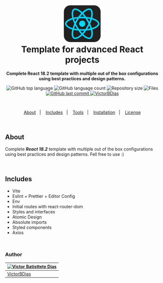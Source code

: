 <h1 align="center">
  <br>
  <img src="https://github.com/VictorBDias/react-18-template/blob/main/src/assets/react.png" alt="React" width="120">
  <br>
    Template for advanced React projects
  <br>
</h1>

<p align="center">
  <strong>Complete React 18.2 template with multiple out of the box configurations using best practices and design patterns.</strong>
</p>

<p align="center">
  <img src="https://img.shields.io/github/languages/top/victorbdias/react-18-template" alt="GitHub top language" >
  <img src="https://img.shields.io/github/languages/count/victorbdias/react-18-template" alt="GitHub language count" >
  <img src="https://img.shields.io/github/languages/code-size/victorbdias/react-18-template" alt="Repository size" >
  <img src="https://img.shields.io/github/directory-file-count/victorbdias/react-18-template" alt="Files" >
  <a href="https://github.com/VictorBDias/react-18-template/commits/main">
    <img src="https://img.shields.io/github/last-commit/victorbdias/react-18-template" alt="GitHub last commit" >
    <img src="https://img.shields.io/badge/Created%20by-VictorBDias-blue" alt="VictorBDias" >  
  </a>
</p>

<br>

<p align="center">
  <a href="#bookmark-about">About</a>&nbsp;&nbsp;&nbsp;|&nbsp;&nbsp;&nbsp;
  <a href="#computer-technologies">Includes</a>&nbsp;&nbsp;&nbsp;|&nbsp;&nbsp;&nbsp;
  <a href="#wrench-tools">Tools</a>&nbsp;&nbsp;&nbsp;|&nbsp;&nbsp;&nbsp;
  <a href="#package-installation">Installation</a>&nbsp;&nbsp;&nbsp;|&nbsp;&nbsp;&nbsp;
  <a href="#memo-license">License</a>
</p>

<br>

## About

Complete ***React 18.2*** template with multiple out of the box configurations using best practices and design patterns. Fell free to use :)

<br>

## Includes

- Vite
- Eslint + Prettier + Editor Config
- Env
- Initial routes with react-router-dom
- Styles and interfaces
- Atomic Design
- Absolute imports
- Styled components
- Axios

<br>

### **Author**

| [![Victor Batisttete Dias](https://avatars.githubusercontent.com/u/30843291?size=100)](https://github.com/victorbdias) |
| ----------------------------------------------------------------------------------------------------------------- |
| [VictorBDias](https://github.com/victorbdias)                                                               |


